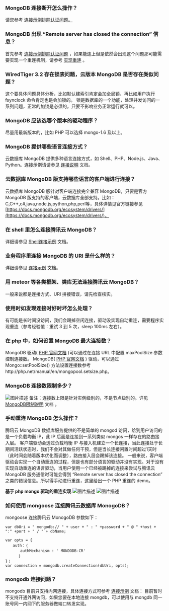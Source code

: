 
### MongoDB 连接断开怎么操作？
请您参考 [连接示例排除认证问题。](https://cloud.tencent.com/document/product/240/3563)

### MongoDB 出现 “Remote server has closed the connection” 信息？
首先参考 [连接示例排除认证问题](https://cloud.tencent.com/document/product/240/3563) ，如果能连上但是依然会出现这个问题那可能需要实现一个重连机制，请参考 [实现重连](https://cloud.tencent.com/document/product/240/4980) 。

### WiredTiger 3.2 存在锁表问题，云版本 MongoDB 是否存在类似问题？
这个要具体问题具体分析，比如默认建索引肯定会加全局锁，再比如用户执行 fsynclock 命令肯定也是会加锁的。
锁是数据库的一个功能，处理并发访问的一系列问题，正常的加锁是必须的，只要不影响业务正常运行就可以。

### MongoDB 应该选哪个版本的驱动程序？
尽量用最新版本的，比如 PHP 可以选择 mongo-1.6 及以上。
 
### MongoDB 提供哪些语言连接方式？
云数据库 MongoDB 提供多种语言连接方式，如 Shell、PHP、Node.js、Java、Python。连接示例请请参见 [连接说明](https://cloud.tencent.com/document/product/240/3563) 文档。

### 云数据库 MongoDB 版支持哪些语言的客户端进行连接？
云数据库 MongoDB 版针对客户端连接完全兼容 MongoDB，只要是官方 MongoDB 版支持的客户端，云数据库全部支持。比如：C,C++,c#,java,node.js,python,php,perl等，具体详情见官方链接参见[https://docs.mongodb.org/ecosystem/drivers/](https://docs.mongodb.org/ecosystem/drivers/)。

### 在 shell 里怎么连接腾讯云 MongoDB？
详细请参见 [Shell连接示例](https://cloud.tencent.com/doc/product/240/3978) 文档。

### 业务程序里连接 MongoDB 的 URI 是什么样的？
详细请参见 [连接示例](https://cloud.tencent.com/doc/product/240/3563) 文档。

### 用 meteor 等各类框架、类库无法连接腾讯云 MongoDB？
一般来说都是连接方式、URI 拼接错误，请先检查核实。

### 使用时如发现连接时好时坏怎么处理？
有可能是长时间没访问，我们会踢掉空闲连接，驱动没实现自动重连，需要程序实现重连（参考经验值：重试 3 到 5 次，sleep 100ms 左右）。

### 在 php 中，如何设置 MongoDB 最大连接数？
 MongoDB 驱动( [PHP 官网文档](http://php.net/manual/en/set.mongodb.php) )可以通过在连接 URL 中配置 maxPoolSize 参数控制连接数。
 MongoDB( [PHP 官网文档](http://php.net/manual/en/set.mongodb.php) ) 驱动，可以通过 Mongo::setPoolSize() 方法设置连接数参考http://php.net/manual/en/mongopool.setsize.php。
 

### MongoDB 连接数限制多少？
![图片描述](//bot1024-1253841380.file.myqcloud.com/3defdf809c3d11e7bd8b525400a3183e.png)
备注：连接数上限是针对实例级别的，不是节点级别的。详见 [MongoDB限制说明](https://cloud.tencent.com/document/product/240/622) 文档 。
 
 ### 手动重连 MongoDB 怎么操作？
 腾讯云 MongoDB 数据库服务提供的不是简单的 mongod 访问，给到用户访问的是一个负载均衡 IP，此 IP 后面是连接到一系列类似 mongos 一样存在的路由接入层。
客户端驱动会透过负载均衡 IP 与接入机建立一个长连接，当此连接处于长期间活跃状态时，我们不会对其做任何干预，但是当长连接闲置时间超过1天时（此时间会随着版本优化而调整），路由接入层会踢掉该连接。
一般来说，客户端驱动会实现一个自动重连的过程，但是也有部分语言的驱动并没有实现。对于没有实现自动重连的语言驱动，当用户使用一个已经被踢掉的连接来尝试与腾讯云 MongoDB 服务通信时可能会得到 “Remote server has closed the connection” 之类的错误信息。所以得手动进行重连，这里给出一个 PHP 重连的 demo。

**基于 php mongo 驱动的重连实现** 
![图片描述](//bot1024-1253841380.file.myqcloud.com/aa398f929c4211e79a34525400a3183e.png)
![图片描述](//bot1024-1253841380.file.myqcloud.com/3ba9b2429c4611e7b840525400a3183e.png)


### 如何使用 mongoose 连接腾讯云数据库 MonogoDB？
mongoose 连接腾讯云 MonogoDB 参数如下：

``` 
var dbUri = " mongodb:// " + user + " : " +password + " @ " +host + ":" +port + " / " + dbName;

var opts = {
　　auth：｛
　　　　authMechanism : ' MONDODB-CR'
      ｝
}；
var connection = mongodb.createConnection(dbUri, opts);
```

### mongodb 连接问题？
mongodb 目前只支持内网连接，具体连接方式可参考 [连接示例](https://cloud.tencent.com/document/product/240/3563) 文档：
目前暂时不支持开通外网访问，如果您要在本地连接 mongdb，可以使用与 mongdb 同一账号同一内网下的服务器做端口转发实现。
 
